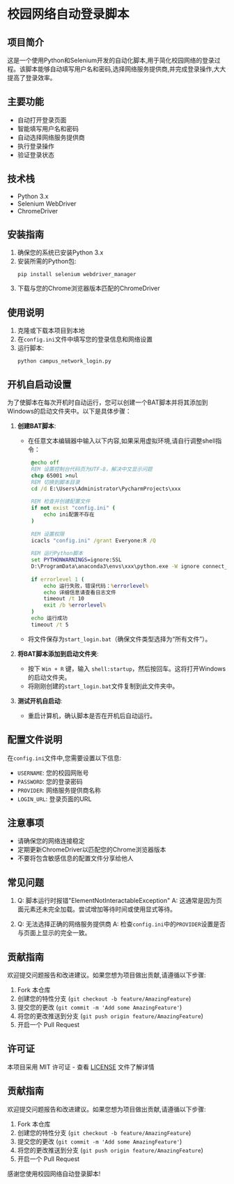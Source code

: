 # 校园网络自动登录脚本

## 项目简介

这是一个使用Python和Selenium开发的自动化脚本,用于简化校园网络的登录过程。该脚本能够自动填写用户名和密码,选择网络服务提供商,并完成登录操作,大大提高了登录效率。

## 主要功能

- 自动打开登录页面
- 智能填写用户名和密码
- 自动选择网络服务提供商
- 执行登录操作
- 验证登录状态

## 技术栈

- Python 3.x
- Selenium WebDriver
- ChromeDriver

## 安装指南

1. 确保您的系统已安装Python 3.x
2. 安装所需的Python包:
   ```
   pip install selenium webdriver_manager
   ```
3. 下载与您的Chrome浏览器版本匹配的ChromeDriver

## 使用说明

1. 克隆或下载本项目到本地
2. 在`config.ini`文件中填写您的登录信息和网络设置
3. 运行脚本:
   ```
   python campus_network_login.py
   ```

## 开机自启动设置

为了使脚本在每次开机时自动运行，您可以创建一个BAT脚本并将其添加到Windows的启动文件夹中。以下是具体步骤：

1. **创建BAT脚本**:
   - 在任意文本编辑器中输入以下内容,如果采用虚拟环境,请自行调整shell指令：
     ```bat
      @echo off
      REM 设置控制台代码页为UTF-8，解决中文显示问题
      chcp 65001 >nul
      REM 切换到脚本目录
      cd /d E:\Users\Administrator\PycharmProjects\xxx
      
      REM 检查并创建配置文件
      if not exist "config.ini" (
          echo ini配置不存在
      )
      
      REM 设置权限
      icacls "config.ini" /grant Everyone:R /Q
      
      REM 运行Python脚本
      set PYTHONWARNINGS=ignore:SSL
      D:\ProgramData\anaconda3\envs\xxx\python.exe -W ignore connect_school_network.py 2>nul
      
      if errorlevel 1 (
          echo 运行失败，错误代码：%errorlevel%
          echo 详细信息请查看日志文件
          timeout /t 10
          exit /b %errorlevel%
      )
      echo 运行成功
      timeout /t 5
     ```
   - 将文件保存为`start_login.bat`（确保文件类型选择为“所有文件”）。

2. **将BAT脚本添加到启动文件夹**:
   - 按下 `Win + R` 键，输入 `shell:startup`，然后按回车。这将打开Windows的启动文件夹。
   - 将刚刚创建的`start_login.bat`文件复制到此文件夹中。

3. **测试开机自启动**:
   - 重启计算机，确认脚本是否在开机后自动运行。

## 配置文件说明

在`config.ini`文件中,您需要设置以下信息:

- `USERNAME`: 您的校园网账号
- `PASSWORD`: 您的登录密码
- `PROVIDER`: 网络服务提供商名称
- `LOGIN_URL`: 登录页面的URL

## 注意事项

- 请确保您的网络连接稳定
- 定期更新ChromeDriver以匹配您的Chrome浏览器版本
- 不要将包含敏感信息的配置文件分享给他人

## 常见问题

1. Q: 脚本运行时报错"ElementNotInteractableException"
   A: 这通常是因为页面元素还未完全加载。尝试增加等待时间或使用显式等待。

2. Q: 无法选择正确的网络服务提供商
   A: 检查`config.ini`中的`PROVIDER`设置是否与页面上显示的完全一致。

## 贡献指南

欢迎提交问题报告和改进建议。如果您想为项目做出贡献,请遵循以下步骤:

1. Fork 本仓库
2. 创建您的特性分支 (`git checkout -b feature/AmazingFeature`)
3. 提交您的更改 (`git commit -m 'Add some AmazingFeature'`)
4. 将您的更改推送到分支 (`git push origin feature/AmazingFeature`)
5. 开启一个 Pull Request

## 许可证

本项目采用 MIT 许可证 - 查看 [LICENSE](LICENSE) 文件了解详情


## 贡献指南

欢迎提交问题报告和改进建议。如果您想为项目做出贡献,请遵循以下步骤:

1. Fork 本仓库
2. 创建您的特性分支 (`git checkout -b feature/AmazingFeature`)
3. 提交您的更改 (`git commit -m 'Add some AmazingFeature'`)
4. 将您的更改推送到分支 (`git push origin feature/AmazingFeature`)
5. 开启一个 Pull Request



感谢您使用校园网络自动登录脚本!


